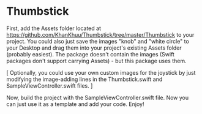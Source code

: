 # Thumbstick


First, add the Assets folder located at https://github.com/KhanKhuu/Thumbstick/tree/master/Thumbstick to your project. You could also just save the images "knob" and "white circle" to your Desktop and drag them into your project's existing Assets folder (probably easiest). The package doesn't contain the images (Swift packages don't support carrying Assets) - but this package uses them. 

[ Optionally, you could use your own custom images for the joystick by just modifying the image-adding lines in the Thumbstick.swift and SampleViewController.swift files. ]

Now, build the project with the SampleViewController.swift file. Now you can just use it as a template and add your code. Enjoy!
